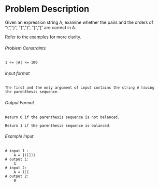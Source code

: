 # Problem Description

Given an expression string A, examine whether the pairs and the orders of “{“,”}”, ”(“,”)”, ”[“,”]” are correct in A.

Refer to the examples for more clarity.

###### Problem Constraints

```
1 <= |A| <= 100
```

###### input format

``` 
The first and the only argument of input contains the string A having the parenthesis sequence.
```

###### Output Format

```
Return 0 if the parenthesis sequence is not balanced.

Return 1 if the parenthesis sequence is balanced.
```

###### Example Input

```
# input 1 : 
    A = {([])}
# output 1: 
    1
# input 2: 
    A = (){
# output 2: 
    0
```
